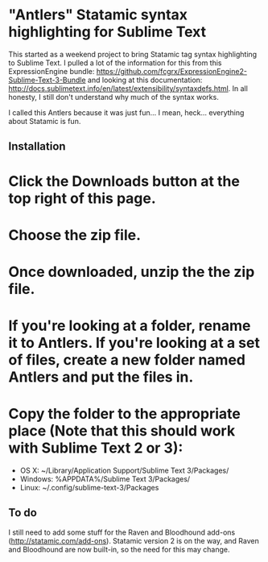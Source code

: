 "Antlers" Statamic syntax highlighting for Sublime Text
=======================================================

This started as a weekend project to bring Statamic tag syntax highlighting to Sublime Text. I pulled a lot of the information for this from this ExpressionEngine bundle: https://github.com/fcgrx/ExpressionEngine2-Sublime-Text-3-Bundle and looking at this documentation: http://docs.sublimetext.info/en/latest/extensibility/syntaxdefs.html. In all honesty, I still don't understand why much of the syntax works.

I called this Antlers because it was just fun... I mean, heck... everything about Statamic is fun.

Installation
------------

# Click the Downloads button at the top right of this page.
# Choose the zip file.
# Once downloaded, unzip the the zip file.
# If you're looking at a folder, rename it to Antlers. If you're looking at a set of files, create a new folder named Antlers and put the files in.
# Copy the folder to the appropriate place (Note that this should work with Sublime Text 2 or 3):

- OS X: ~/Library/Application Support/Sublime Text 3/Packages/
- Windows: %APPDATA%/Sublime Text 3/Packages/
- Linux: ~/.config/sublime-text-3/Packages

To do
-----

I still need to add some stuff for the Raven and Bloodhound add-ons (http://statamic.com/add-ons). Statamic version 2 is on the way, and Raven and Bloodhound are now built-in, so the need for this may change.